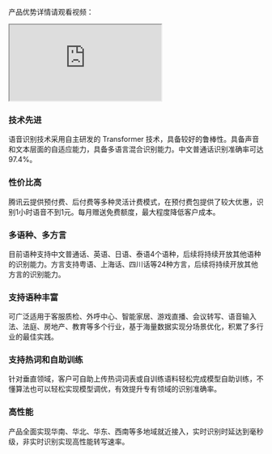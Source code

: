 产品优势详情请观看视频：
<div class="doc-video-mod"><iframe src="https://cloud.tencent.com/edu/learning/quick-play/1669-11996?source=gw.doc.media&withPoster=1&notip=1"></iframe></div>

### 技术先进
语音识别技术采用自主研发的 Transformer 技术，具备较好的鲁棒性。具备声音和文本层面的自适应能力，具备多语言混合识别能力。中文普通话识别准确率可达97.4%。

### 性价比高
腾讯云提供预付费、后付费等多种灵活计费模式，在预付费包提供了较大优惠，识别1小时语音不到1元。每月赠送免费额度，最大程度降低客户成本。

### 多语种、多方言
目前语种支持中文普通话、英语、日语、泰语4个语种，后续将持续开放其他语种的识别能力。方言支持粤语、上海话、四川话等24种方言，后续将持续开放其他方言的识别能力。

### 支持语种丰富
可广泛适用于客服质检、外呼中心、智能家居、游戏直播、会议转写、语音输入法、法庭、房地产、教育等多个行业，基于海量数据实现分场景优化，积累了多行业的最佳实践。

### 支持热词和自助训练
针对垂直领域，客户可自助上传热词词表或自训练语料轻松完成模型自助训练，不懂算法也可以轻松实现模型调优，有效提升专有领域的识别准确率。

### 高性能
产品全面实现华南、华北、华东、西南等多地域就近接入，实时识别时延达到毫秒级，非实时识别实现高性能转写速率。



